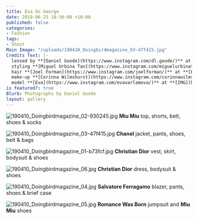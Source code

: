 ```yaml
---
title: Eva On George
date: 2019-06-25 18:30:00 +10:00
published: false
categories:
- Fashion
tags:
- Shoot
Main Image: "/uploads/190410_Doingbirdmagazine_03-47f415.jpg"
Credits Text: |-
  lensed by **[Daniel Goode](https://www.instagram.com/dl.goode/)** at **[The Artist Group](https://www.instagram.com/theartistgroup/)**
  styling **[Miguel Urbina Tan](https://www.instagram.com/miguelurbinatan/)**
  hair **[Joel Forman](https://www.instagram.com/joelforman/)** at **[Lion Artist Management](https://www.instagram.com/lionartistmanagement/)**
  make-up **[Corinna Wilmshurst](https://www.instagram.com/corinnawilmshurst/)**
  model **[Eva](https://www.instagram.com/evavarlamova/)** at **[IMG](https://www.instagram.com/imgmodels/)**
is featured?: true
Blurb: Photographs by Daniel Goode
layout: gallery
---
```


![190410_Doingbirdmagazine_02-930245.jpg](/uploads/190410_Doingbirdmagazine_02-930245.jpg)
**Miu Miu** top, shorts, belt, shoes & socks

![190410_Doingbirdmagazine_03-47f415.jpg](/uploads/190410_Doingbirdmagazine_03-47f415.jpg)
**Chanel** jacket, pants, shoes, belt & bags

![190410_Doingbirdmagazine_01-b73fcf.jpg](/uploads/190410_Doingbirdmagazine_01-b73fcf.jpg)
**Christian Dior** vest, skirt, bodysuit & shoes

![190410_Doingbirdmagazine_06.jpg](/uploads/190410_Doingbirdmagazine_06.jpg)
**Christian Dior** dress, bodysuit & shoes

![190410_Doingbirdmagazine_04.jpg](/uploads/190410_Doingbirdmagazine_04.jpg)
**Salvatore Ferragamo** blazer, pants, shoes & brief case

![190410_Doingbirdmagazine_05.jpg](/uploads/190410_Doingbirdmagazine_05.jpg)
**Romance Was Born** jumpsuit and **Miu Miu** shoes